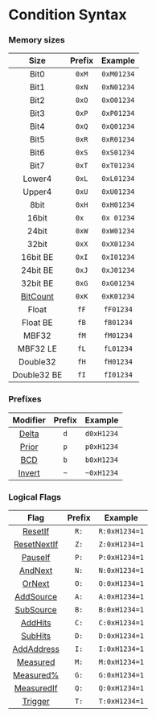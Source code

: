 # Condition Syntax

### Memory sizes

|                   Size                    | Prefix |  Example   |
| :---------------------------------------: | :----: | :--------: |
|                   Bit0                    | `0xM`  | `0xM01234` |
|                   Bit1                    | `0xN`  | `0xN01234` |
|                   Bit2                    | `0xO`  | `0xO01234` |
|                   Bit3                    | `0xP`  | `0xP01234` |
|                   Bit4                    | `0xQ`  | `0xQ01234` |
|                   Bit5                    | `0xR`  | `0xR01234` |
|                   Bit6                    | `0xS`  | `0xS01234` |
|                   Bit7                    | `0xT`  | `0xT01234` |
|                  Lower4                   | `0xL`  | `0xL01234` |
|                  Upper4                   | `0xU`  | `0xU01234` |
|                   8bit                    | `0xH`  | `0xH01234` |
|                   16bit                   | `0x `  | `0x 01234` |
|                   24bit                   | `0xW`  | `0xW01234` |
|                   32bit                   | `0xX`  | `0xX01234` |
|                 16bit BE                  | `0xI`  | `0xI01234` |
|                 24bit BE                  | `0xJ`  | `0xJ01234` |
|                 32bit BE                  | `0xG`  | `0xG01234` |
| [BitCount](/developer-docs/bitcount-size) | `0xK`  | `0xK01234` |
|                   Float                   |  `fF`  | `fF01234`  |
|                 Float BE                  |  `fB`  | `fB01234`  |
|                   MBF32                   |  `fM`  | `fM01234`  |
|                 MBF32 LE                  |  `fL`  | `fL01234`  |
|                 Double32                  |  `fH`  | `fH01234`  |
|                Double32 BE                |  `fI`  | `fI01234`  |

### Prefixes

|                           Modifier                           | Prefix |  Example   |
| :----------------------------------------------------------: | :----: | :--------: |
|            [Delta](/developer-docs/delta-values)             |  `d`   | `d0xH1234` |
|            [Prior](/developer-docs/prior-values)             |  `p`   | `p0xH1234` |
| [BCD](/developer-docs/value-definition#binary-coded-decimal) |  `b`   | `b0xH1234` |
| [Invert](/developer-docs/value-definition#binary-inversion)  |  `~`   | `~0xH1234` |

### Logical Flags

|                       Flag                       | Prefix |    Example    |
| :----------------------------------------------: | :----: | :-----------: |
|     [ResetIf](/developer-docs/flags/resetif)     |  `R:`  | `R:0xH1234=1` |
| [ResetNextIf](/developer-docs/flags/resetnextif) |  `Z:`  | `Z:0xH1234=1` |
|     [PauseIf](/developer-docs/flags/pauseif)     |  `P:`  | `P:0xH1234=1` |
| [AndNext](/developer-docs/flags/andnext-ornext)  |  `N:`  | `N:0xH1234=1` |
|  [OrNext](/developer-docs/flags/andnext-ornext)  |  `O:`  | `O:0xH1234=1` |
|   [AddSource](/developer-docs/flags/addsource)   |  `A:`  | `A:0xH1234=1` |
|   [SubSource](/developer-docs/flags/subsource)   |  `B:`  | `B:0xH1234=1` |
| [AddHits](/developer-docs/flags/addhits-subhits) |  `C:`  | `C:0xH1234=1` |
| [SubHits](/developer-docs/flags/addhits-subhits) |  `D:`  | `D:0xH1234=1` |
|  [AddAddress](/developer-docs/flags/addaddress)  |  `I:`  | `I:0xH1234=1` |
|    [Measured](/developer-docs/flags/measured)    |  `M:`  | `M:0xH1234=1` |
|   [Measured%](/developer-docs/flags/measured)    |  `G:`  | `G:0xH1234=1` |
|   [MeasuredIf](/developer-docs/flags/measured)   |  `Q:`  | `Q:0xH1234=1` |
|     [Trigger](/developer-docs/flags/trigger)     |  `T:`  | `T:0xH1234=1` |

